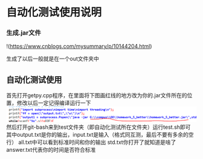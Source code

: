 # 自动化测试使用说明
### 生成.jar文件
!(https://www.cnblogs.com/mysummary/p/10144204.html)

生成了以后一般就是在一个out文件夹中
## 自动化测试使用
首先打开getpy.cpp程序，在里面将下图画红线的地方改为你的.jar文件所在的位置，修改以后一定记得编译运行一下
![](./1.png)
然后打开git-bash来到test文件夹（即自动化测试所在文件夹）运行test.sh即可
其中output.txt是你的输出，input.txt是输入（格式同互测，最后不要有多余的空行）
all.txt中可以看到标准时间和你的输出
std.txt你打开了就知道是啥了
answer.txt代表你的时间是否符合标准